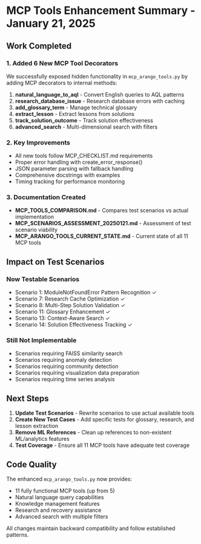 # MCP Tools Enhancement Summary - January 21, 2025

## Work Completed

### 1. Added 6 New MCP Tool Decorators

We successfully exposed hidden functionality in `mcp_arango_tools.py` by adding MCP decorators to internal methods:

1. **natural_language_to_aql** - Convert English queries to AQL patterns
2. **research_database_issue** - Research database errors with caching
3. **add_glossary_term** - Manage technical glossary
4. **extract_lesson** - Extract lessons from solutions
5. **track_solution_outcome** - Track solution effectiveness
6. **advanced_search** - Multi-dimensional search with filters

### 2. Key Improvements

- All new tools follow MCP_CHECKLIST.md requirements
- Proper error handling with create_error_response()
- JSON parameter parsing with fallback handling
- Comprehensive docstrings with examples
- Timing tracking for performance monitoring

### 3. Documentation Created

- **MCP_TOOLS_COMPARISON.md** - Compares test scenarios vs actual implementation
- **MCP_SCENARIOS_ASSESSMENT_20250121.md** - Assessment of test scenario viability
- **MCP_ARANGO_TOOLS_CURRENT_STATE.md** - Current state of all 11 MCP tools

## Impact on Test Scenarios

### Now Testable Scenarios
- Scenario 1: ModuleNotFoundError Pattern Recognition ✓
- Scenario 7: Research Cache Optimization ✓
- Scenario 8: Multi-Step Solution Validation ✓
- Scenario 11: Glossary Enhancement ✓
- Scenario 13: Context-Aware Search ✓
- Scenario 14: Solution Effectiveness Tracking ✓

### Still Not Implementable
- Scenarios requiring FAISS similarity search
- Scenarios requiring anomaly detection
- Scenarios requiring community detection
- Scenarios requiring visualization data preparation
- Scenarios requiring time series analysis

## Next Steps

1. **Update Test Scenarios** - Rewrite scenarios to use actual available tools
2. **Create New Test Cases** - Add specific tests for glossary, research, and lesson extraction
3. **Remove ML References** - Clean up references to non-existent ML/analytics features
4. **Test Coverage** - Ensure all 11 MCP tools have adequate test coverage

## Code Quality

The enhanced `mcp_arango_tools.py` now provides:
- 11 fully functional MCP tools (up from 5)
- Natural language query capabilities
- Knowledge management features
- Research and recovery assistance
- Advanced search with multiple filters

All changes maintain backward compatibility and follow established patterns.
